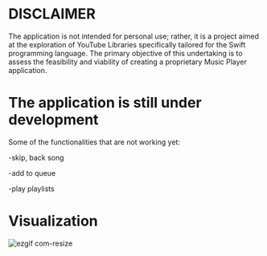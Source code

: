 # DISCLAIMER
The application is not intended for personal use; rather, it is a project aimed at the exploration of YouTube Libraries specifically tailored for the Swift programming language. The primary objective of this undertaking is to assess the feasibility and viability of creating a proprietary Music Player application.

# The application is still under development
Some of the functionalities that are not working yet:

-skip, back song

-add to queue 

-play playlists

# Visualization

![ezgif com-resize](https://github.com/PopekD/MyStrain/assets/94826253/75c801ba-84a3-43cc-ad6d-8539771522b5)



